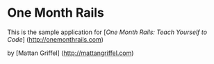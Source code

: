# One Month Rails

This is the sample application for
[*One Month Rails: Teach Yourself to Code*] (http://onemonthrails.com)

by [Mattan Griffel] (http://mattangriffel.com)